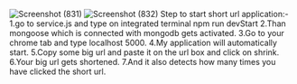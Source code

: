 ![Screenshot (831)](https://user-images.githubusercontent.com/93254837/184309658-085f6f62-d678-4433-a1f1-63df22d4518c.png)
![Screenshot (832)](https://user-images.githubusercontent.com/93254837/184310015-8c3293bf-9413-4d89-b4e9-a8e6edabdb31.png)
Step to start short url application:-
1.go to service.js and type on integrated terminal npm run devStart
2.Than mongoose which is connected with mongodb gets activated.
3.Go to your chrome tab and type localhost 5000.
4.My application will automatically start.
5.Copy some big url and paste it on the url box and click on shrink.
6.Your big url gets shortened.
7.And it also detects how many times you have clicked the short url.
